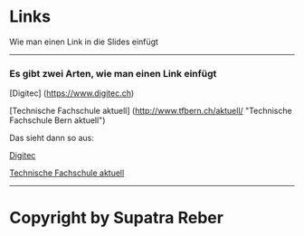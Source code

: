 # Links

Wie man einen Link in die Slides einfügt

---

### Es gibt zwei Arten, wie man einen Link einfügt

[Digitec] (https://www.digitec.ch)

[Technische Fachschule aktuell] (http://www.tfbern.ch/aktuell/ "Technische Fachschule Bern aktuell")

Das sieht dann so aus:

[Digitec](https://www.digitec.ch)

[Technische Fachschule aktuell](http://www.tfbern.ch/aktuell/ "Technische Fachschule Bern aktuell")


---
# Copyright by Supatra Reber

